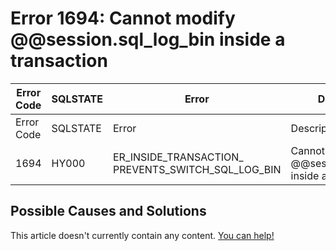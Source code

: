 
# Error 1694: Cannot modify @@session.sql_log_bin inside a transaction


| Error Code | SQLSTATE | Error | Description |
| --- | --- | --- | --- |
| Error Code | SQLSTATE | Error | Description |
| 1694 | HY000 | ER_INSIDE_TRANSACTION_ PREVENTS_SWITCH_SQL_LOG_BIN | Cannot modify @@session.sql_log_bin inside a transaction |




## Possible Causes and Solutions


This article doesn't currently contain any content. [You can help!](/kb/en/writing-and-editing-knowledge-base-articles/)

